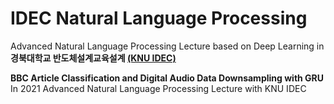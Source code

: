# IDEC Natural Language Processing
Advanced Natural Language Processing Lecture based on Deep Learning in **경북대학교 반도체설계교육설계 [(KNU IDEC)](http://idec.knu.ac.kr/)**

**BBC Article Classification and Digital Audio Data Downsampling with GRU**
<br>In 2021 Advanced Natural Language Processing Lecture with KNU IDEC

